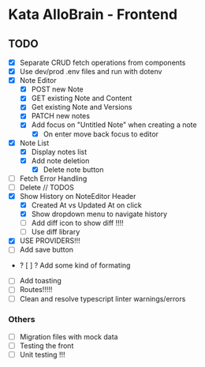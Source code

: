 # Kata AlloBrain - Frontend

## TODO

-   [x] Separate CRUD fetch operations from components
-   [x] Use dev/prod .env files and run with dotenv
-   [x] Note Editor
    -   [x] POST new Note
    -   [x] GET existing Note and Content
    -   [x] Get existing Note and Versions
    -   [x] PATCH new notes
    -   [x] Add focus on "Untitled Note" when creating a note
        -   [x] On enter move back focus to editor
-   [x] Note List
    -   [x] Display notes list
    -   [x] Add note deletion
        -   [x] Delete note button
-   [ ] Fetch Error Handling
-   [ ] Delete // TODOS
-   [x] Show History on NoteEditor Header
    -   [x] Created At vs Updated At on click
    -   [x] Show dropdown menu to navigate history
    -   [ ] Add diff icon to show diff !!!!
    -   [ ] Use diff library
-   [x] USE PROVIDERS!!!
-   [ ] Add save button
-   ? [ ] ? Add some kind of formating
-   [ ] Add toasting
-   [ ] Routes!!!!!
-   [ ] Clean and resolve typescript linter warnings/errors

### Others

-   [ ] Migration files with mock data
-   [ ] Testing the front
-   [ ] Unit testing !!!
